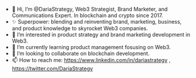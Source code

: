 - 👋 Hi, I’m @DariaStrategy, Web3 Strategist, Brand Marketer, and Communications Expert. In blockchain and crypto since 2017. 
- ✨ Superpower: blending and reinventing brand, marketing, business, and product knowledge to skyrocket Web3 companies.
- 👀 I’m interested in product strategy and brand marketing development in Web3.
- 🌱 I’m currently learning product management fosusing on Web3.
- 💞️ I’m looking to collaborate on blockchain development.
- 📫 How to reach me: https://www.linkedin.com/in/dariastrategy , https://twitter.com/DariaStrategy

<!---
DariaStrategy/DariaStrategy is a ✨ special ✨ repository because its `README.md` (this file) appears on your GitHub profile.
You can click the Preview link to take a look at your changes.
--->
